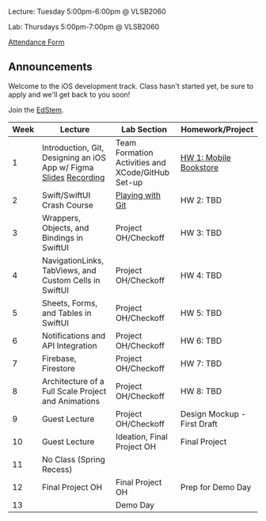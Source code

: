 Lecture: Tuesday 5:00pm-6:00pm @ VLSB2060

Lab: Thursdays 5:00pm-7:00pm @ VLSB2060

[Attendance Form](https://forms.gle/fZcaDStASixSnMiz7)

## Announcements

Welcome to the iOS development track. Class hasn't started yet, be sure to apply and we'll get back to you soon!

Join the [EdStem](https://edstem.org/us/join/cw4Evx).

| Week | Lecture                                                         | Lab Section                                       | Homework/Project             |
|------|-----------------------------------------------------------------|---------------------------------------------------|------------------------------|
| 1    | Introduction, Git, Designing an iOS App w/ Figma [Slides](https://docs.google.com/presentation/d/1XNysgMNXDp1SQ-brEi6VXpvslDjAaCb-Ff4mEzl97gU/edit?usp=sharing) [Recording](https://youtu.be/EWQUF9ZkVwo)               | Team Formation Activities and XCode/GitHub Set-up | [HW 1: Mobile Bookstore](/#/hw/ios/hw1)       |
| 2    | Swift/SwiftUI Crash Course                                      | [Playing with Git](/#/lab/ios/lab1)                                  | HW 2: TBD                    |
| 3    | Wrappers, Objects, and Bindings in SwiftUI                      | Project OH/Checkoff                               | HW 3: TBD                    |
| 4    | NavigationLinks, TabViews, and Custom Cells in SwiftUI          | Project OH/Checkoff                               | HW 4: TBD                    |
| 5    | Sheets, Forms, and Tables in SwiftUI                            | Project OH/Checkoff                               | HW 5: TBD                    |  
| 6    | Notifications and API Integration                               | Project OH/Checkoff                               | HW 6: TBD                    |
| 7    | Firebase, Firestore                                             | Project OH/Checkoff                               | HW 7: TBD                    |
| 8    | Architecture of a Full Scale Project and Animations             | Project OH/Checkoff                               | HW 8: TBD                    |
| 9    | Guest Lecture                                                   | Project OH/Checkoff                               | Design Mockup - First Draft  |
| 10   | Guest Lecture                                                   | Ideation, Final Project OH                        | Final Project                |
| 11   | No Class (Spring Recess)                                        |                                                   |                              |
| 12   | Final Project OH                                                | Final Project OH                                  | Prep for Demo Day            |
| 13   |                                                                 | Demo Day                                          |
